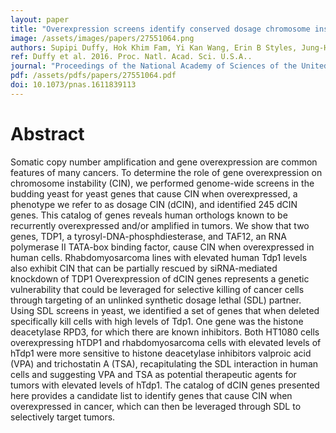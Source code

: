 ```yaml
---
layout: paper
title: "Overexpression screens identify conserved dosage chromosome instability genes in yeast and human cancer."
image: /assets/images/papers/27551064.png
authors: Supipi Duffy, Hok Khim Fam, Yi Kan Wang, Erin B Styles, Jung-Hyun Kim, J Sidney Ang, Tejomayee Singh, Vladimir Larionov, Sohrab P Shah, Brenda Andrews, Cornelius F Boerkoel, Philip Hieter
ref: Duffy et al. 2016. Proc. Natl. Acad. Sci. U.S.A..
journal: "Proceedings of the National Academy of Sciences of the United States of America <b>113</b>, 9967-76 (2016)"
pdf: /assets/pdfs/papers/27551064.pdf
doi: 10.1073/pnas.1611839113
---
```


# Abstract

Somatic copy number amplification and gene overexpression are common features of many cancers. To determine the role of gene overexpression on chromosome instability (CIN), we performed genome-wide screens in the budding yeast for yeast genes that cause CIN when overexpressed, a phenotype we refer to as dosage CIN (dCIN), and identified 245 dCIN genes. This catalog of genes reveals human orthologs known to be recurrently overexpressed and/or amplified in tumors. We show that two genes, TDP1, a tyrosyl-DNA-phosphdiesterase, and TAF12, an RNA polymerase II TATA-box binding factor, cause CIN when overexpressed in human cells. Rhabdomyosarcoma lines with elevated human Tdp1 levels also exhibit CIN that can be partially rescued by siRNA-mediated knockdown of TDP1 Overexpression of dCIN genes represents a genetic vulnerability that could be leveraged for selective killing of cancer cells through targeting of an unlinked synthetic dosage lethal (SDL) partner. Using SDL screens in yeast, we identified a set of genes that when deleted specifically kill cells with high levels of Tdp1. One gene was the histone deacetylase RPD3, for which there are known inhibitors. Both HT1080 cells overexpressing hTDP1 and rhabdomyosarcoma cells with elevated levels of hTdp1 were more sensitive to histone deacetylase inhibitors valproic acid (VPA) and trichostatin A (TSA), recapitulating the SDL interaction in human cells and suggesting VPA and TSA as potential therapeutic agents for tumors with elevated levels of hTdp1. The catalog of dCIN genes presented here provides a candidate list to identify genes that cause CIN when overexpressed in cancer, which can then be leveraged through SDL to selectively target tumors.

